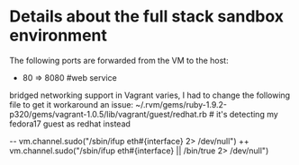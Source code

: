 # Details about the full stack sandbox environment

The following ports are forwarded from the VM to the host:
- 80 => 8080   #web service

bridged networking support in Vagrant varies, I had to change the following file to get it workaround an issue:
~/.rvm/gems/ruby-1.9.2-p320/gems/vagrant-1.0.5/lib/vagrant/guest/redhat.rb # it's detecting my fedora17 guest as redhat instead

-- vm.channel.sudo("/sbin/ifup eth#{interface} 2> /dev/null")
++ vm.channel.sudo("/sbin/ifup eth#{interface} || /bin/true 2> /dev/null")

